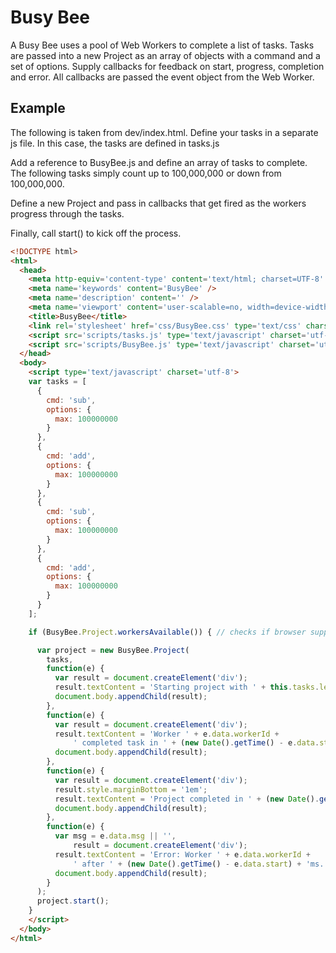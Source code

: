 Busy Bee
======

A Busy Bee uses a pool of Web Workers to complete a list of tasks. Tasks are passed into a new Project as an array of objects with a command and a set of options. Supply callbacks for feedback on start, progress, completion and error. All callbacks are passed the event object from the Web Worker.

## Example

The following is taken from dev/index.html. Define your tasks in a separate js file. In this case, the tasks are defined in tasks.js

Add a reference to BusyBee.js and define an array of tasks to complete. The following tasks simply count up to 100,000,000 or down from 100,000,000.

Define a new Project and pass in callbacks that get fired as the workers progress through the tasks.

Finally, call start() to kick off the process.

```html
<!DOCTYPE html>
<html>
  <head>
    <meta http-equiv='content-type' content='text/html; charset=UTF-8' />
    <meta name='keywords' content='BusyBee' />
    <meta name='description' content='' />
    <meta name='viewport' content='user-scalable=no, width=device-width, initial-scale=1.0; maximum-scale=1.0;' />
    <title>BusyBee</title>
    <link rel='stylesheet' href='css/BusyBee.css' type='text/css' charset='utf-8' />
    <script src='scripts/tasks.js' type='text/javascript' charset='utf-8'></script>
    <script src='scripts/BusyBee.js' type='text/javascript' charset='utf-8'></script>
  </head>
  <body>
    <script type='text/javascript' charset='utf-8'>
    var tasks = [
      {
        cmd: 'sub',
        options: {
          max: 100000000
        }
      },
      {
        cmd: 'add',
        options: {
          max: 100000000
        }
      },
      {
        cmd: 'sub',
        options: {
          max: 100000000
        }
      },
      {
        cmd: 'add',
        options: {
          max: 100000000
        }
      }
    ];

    if (BusyBee.Project.workersAvailable()) { // checks if browser supports workers

      var project = new BusyBee.Project(
        tasks,
        function(e) {
          var result = document.createElement('div');
          result.textContent = 'Starting project with ' + this.tasks.length + ' tasks.';
          document.body.appendChild(result);
        },
        function(e) {
          var result = document.createElement('div');
          result.textContent = 'Worker ' + e.data.workerId +
              ' completed task in ' + (new Date().getTime() - e.data.start) + 'ms';
          document.body.appendChild(result);
        },
        function(e) {
          var result = document.createElement('div');
          result.style.marginBottom = '1em';
          result.textContent = 'Project completed in ' + (new Date().getTime() - e.data.start) + 'ms';
          document.body.appendChild(result);
        },
        function(e) {
          var msg = e.data.msg || '',
              result = document.createElement('div');
          result.textContent = 'Error: Worker ' + e.data.workerId +
              ' after ' + (new Date().getTime() - e.data.start) + 'ms. ' + msg;
          document.body.appendChild(result);
        }
      );
      project.start();
    }
    </script>
  </body>
</html>
```
